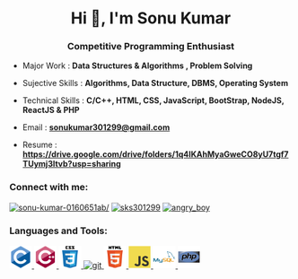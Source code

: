 
<h1 align="center">Hi 👋, I'm Sonu Kumar</h1>
<h3 align="center">Competitive Programming Enthusiast</h3>

- Major Work :  **Data Structures & Algorithms , Problem Solving**

- Sujective Skills : **Algorithms, Data Structure, DBMS, Operating System**
 
- Technical Skills : **C/C++, HTML, CSS, JavaScript, BootStrap, NodeJS, ReactJS & PHP**
 
- Email : **sonukumar301299@gmail.com**

- Resume : **https://drive.google.com/drive/folders/1q4IKAhMyaGweCO8yU7tgf7TUymj3ltvb?usp=sharing**

<h3 align="left">Connect with me:</h3>
<p align="left">
<a href="https://linkedin.com/in/sonu-kumar-0160651ab/" target="blank"><img align="center" src="https://raw.githubusercontent.com/rahuldkjain/github-profile-readme-generator/master/src/images/icons/Social/linked-in-alt.svg" alt="sonu-kumar-0160651ab/" height="30" width="40" /></a>
<a href="https://www.codechef.com/users/sks301299" target="blank"><img align="center" src="https://cdn.jsdelivr.net/npm/simple-icons@3.1.0/icons/codechef.svg" alt="sks301299" height="30" width="40" /></a>
<a href="https://codeforces.com/profile/angry_boy" target="blank"><img align="center" src="https://raw.githubusercontent.com/rahuldkjain/github-profile-readme-generator/master/src/images/icons/Social/codeforces.svg" alt="angry_boy" height="30" width="40" /></a>
</p>

<h3 align="left">Languages and Tools:</h3>
<p align="left"> <a href="https://www.cprogramming.com/" target="_blank" rel="noreferrer"> <img src="https://raw.githubusercontent.com/devicons/devicon/master/icons/c/c-original.svg" alt="c" width="40" height="40"/> </a> <a href="https://www.w3schools.com/cpp/" target="_blank" rel="noreferrer"> <img src="https://raw.githubusercontent.com/devicons/devicon/master/icons/cplusplus/cplusplus-original.svg" alt="cplusplus" width="40" height="40"/> </a> <a href="https://www.w3schools.com/css/" target="_blank" rel="noreferrer"> <img src="https://raw.githubusercontent.com/devicons/devicon/master/icons/css3/css3-original-wordmark.svg" alt="css3" width="40" height="40"/> </a> <a href="https://git-scm.com/" target="_blank" rel="noreferrer"> <img src="https://www.vectorlogo.zone/logos/git-scm/git-scm-icon.svg" alt="git" width="40" height="40"/> </a> <a href="https://www.w3.org/html/" target="_blank" rel="noreferrer"> <img src="https://raw.githubusercontent.com/devicons/devicon/master/icons/html5/html5-original-wordmark.svg" alt="html5" width="40" height="40"/> </a> <a href="https://developer.mozilla.org/en-US/docs/Web/JavaScript" target="_blank" rel="noreferrer"> <img src="https://raw.githubusercontent.com/devicons/devicon/master/icons/javascript/javascript-original.svg" alt="javascript" width="40" height="40"/> </a> <a href="https://www.mysql.com/" target="_blank" rel="noreferrer"> <img src="https://raw.githubusercontent.com/devicons/devicon/master/icons/mysql/mysql-original-wordmark.svg" alt="mysql" width="40" height="40"/> </a> <a href="https://www.php.net" target="_blank" rel="noreferrer"> <img src="https://raw.githubusercontent.com/devicons/devicon/master/icons/php/php-original.svg" alt="php" width="40" height="40"/> </a> </p>
